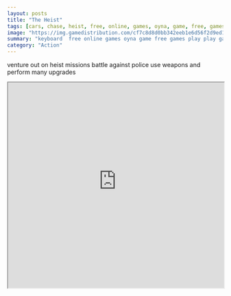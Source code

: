 ```yaml
---
layout: posts
title: "The Heist"
tags: [cars, chase, heist, free, online, games, oyna, game, free, games, play, play, games]
image: "https://img.gamedistribution.com/cf7c8d8d0bb342eeb1e6d56f2d9ed1c8.jpg"
summary: "keyboard  free online games oyna game free games play play games"
category: "Action"
---
```


venture out on heist missions battle against police use weapons and perform many upgrades

<iframe width="100%" height="480px;" src="https://html5.gamedistribution.com/cf7c8d8d0bb342eeb1e6d56f2d9ed1c8/"></iframe>